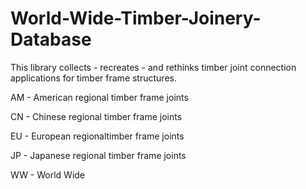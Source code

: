 # World-Wide-Timber-Joinery-Database
This library collects - recreates - and rethinks timber joint connection applications for timber frame structures.

AM - American regional timber frame joints

CN - Chinese regional timber frame joints

EU - European regionaltimber frame joints

JP - Japanese regional timber frame joints

WW - World Wide
